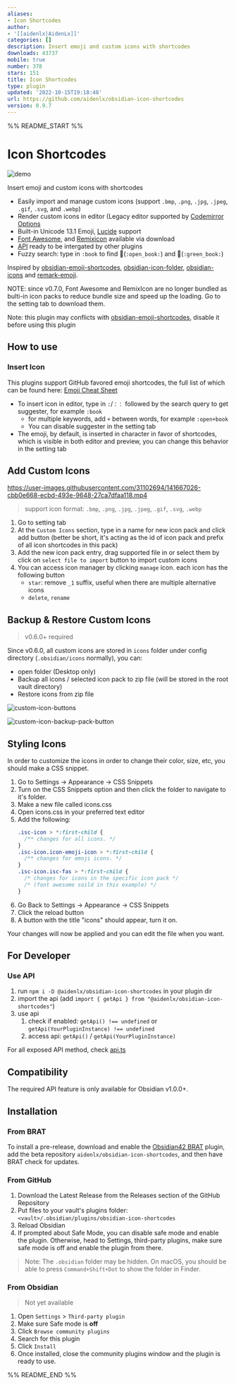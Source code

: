 ```yaml
---
aliases:
- Icon Shortcodes
author:
- '[[aidenlx|AidenLx]]'
categories: []
description: Insert emoji and custom icons with shortcodes
downloads: 43737
mobile: true
number: 378
stars: 151
title: Icon Shortcodes
type: plugin
updated: '2022-10-15T19:18:48'
url: https://github.com/aidenlx/obsidian-icon-shortcodes
version: 0.9.7
---
```


%% README_START %%

# Icon Shortcodes

![demo](https://user-images.githubusercontent.com/31102694/141667129-a6bd215d-cd12-4663-bb95-364c3f3c80c9.gif)

Insert emoji and custom icons with shortcodes

- Easily import and manage custom icons (support `.bmp`, `.png`, `.jpg`, `.jpeg`, `.gif`, `.svg`, and `.webp`)
- Render custom icons in editor (Legacy editor supported by [Codemirror Options](https://github.com/nothingislost/obsidian-codemirror-options)
- Built-in Unicode 13.1 Emoji, [Lucide](https://lucide.dev) support
- [Font Awesome](https://fontawesome.com/), and [Remixicon](https://github.com/Remix-Design/RemixIcon) available via download
- [API](#for-developer) ready to be intergated by other plugins
- Fuzzy search: type in `:book` to find 📖(`:open_book:`) and 📗(`:green_book:`)

Inspired by [obsidian-emoji-shortcodes](https://github.com/phibr0/obsidian-emoji-shortcodes), [obsidian-icon-folder](https://github.com/FlorianWoelki/obsidian-icon-folder), [obsidian-icons](https://github.com/visini/obsidian-icons-plugin) and [remark-emoji](https://github.com/rhysd/remark-emoji).

NOTE: since v0.7.0, Font Awesome and RemixIcon are no longer bundled as bulti-in icon packs to reduce bundle size and speed up the loading. Go to the setting tab to download them.

Note: this plugin may conflicts with [obsidian-emoji-shortcodes](https://github.com/phibr0/obsidian-emoji-shortcodes), disable it before using this plugin

## How to use

### Insert Icon

This plugins support GitHub favored emoji shortcodes, the full list of which can be found here: [Emoji Cheat Sheet](https://github.com/ikatyang/emoji-cheat-sheet/blob/master/README.md)

- To insert icon in editor, type in `:`/`：：` followed by the search query to get suggester, for example `:book`
  - for multiple keywords, add `+` between words, for example `:open+book`
  - You can disable suggester in the setting tab
- The emoji, by default, is inserted in character in favor of shortcodes, which is visible in both editor and preview, you can change this behavior in the setting tab

## Add Custom Icons

<https://user-images.githubusercontent.com/31102694/141667026-cbb0e668-ecbd-493e-9648-27ca7dfaa118.mp4>

> support icon format: `.bmp`, `.png`, `.jpg`, `.jpeg`, `.gif`, `.svg`, `.webp`

1. Go to setting tab
2. At the `Custom Icons` section, type in a name for new icon pack and click add button (better be short, it's acting as the id of icon pack and prefix of all icon shortcodes in this pack)
3. Add the new icon pack entry, drag supported file in or select them by click on `select file to import` button to import custom icons
4. You can access icon manager by clicking `manage` icon. each icon has the following button
   - `star`: remove `_1` suffix, useful when there are multiple alternative icons
   - `delete`, `rename`

## Backup & Restore Custom Icons

> v0.6.0+ required

Since v0.6.0, all custom icons are stored in `icons` folder under config directory (`.obsidian/icons` normally), you can:

- open folder (Desktop only)
- Backup all icons / selected icon pack to zip file (will be stored in the root vault directory)
- Restore icons from zip file

![custom-icon-buttons](https://user-images.githubusercontent.com/31102694/143665662-76ed8478-2e81-4006-a8a9-696258a268ce.png)

![custom-icon-backup-pack-button](https://user-images.githubusercontent.com/31102694/143665678-2ff7bf4c-3f21-41b1-87f9-b22e41895d59.png)

## Styling Icons

In order to customize the icons in order to change their color, size, etc, you should make a CSS snippet.

1. Go to Settings -> Appearance -> CSS Snippets
2. Turn on the CSS Snippets option and then click the folder to navigate to it's folder.
3. Make a new file called icons.css
4. Open icons.css in your preferred text editor
5. Add the following:
   ```css
   .isc-icon > *:first-child {
     /** changes for all icons. */
   }
   .isc-icon.icon-emoji-icon > *:first-child {
     /** changes for emoji icons. */
   }
   .isc-icon.isc-fas > *:first-child {
     /* changes for icons in the specific icon pack */
     /* (font awesome soild in this example) */
   }
   ```
6. Go Back to Settings -> Appearance -> CSS Snippets
7. Click the reload button
8. A button with the title "icons" should appear, turn it on.

Your changes will now be applied and you can edit the file when you want.

## For Developer

### Use API

1. run `npm i -D @aidenlx/obsidian-icon-shortcodes` in your plugin dir
2. import the api (add `import { getApi } from "@aidenlx/obsidian-icon-shortcodes"`)
3. use api
   1. check if enabled: `getApi() !== undefined` or `getApi(YourPluginInstance) !== undefined`
   2. access api: `getApi()` / `getApi(YourPluginInstance)`

For all exposed API method, check [api.ts](src/typings/api.ts)

## Compatibility

The required API feature is only available for Obsidian v1.0.0+.

## Installation

### From BRAT

To install a pre-release, download and enable the [Obsidian42 BRAT](https://github.com/TfTHacker/obsidian42-brat) plugin, add the beta repository `aidenlx/obsidian-icon-shortcodes`, and then have BRAT check for updates.

### From GitHub

1. Download the Latest Release from the Releases section of the GitHub Repository
2. Put files to your vault's plugins folder: `<vault>/.obsidian/plugins/obsidian-icon-shortcodes`
3. Reload Obsidian
4. If prompted about Safe Mode, you can disable safe mode and enable the plugin.
   Otherwise, head to Settings, third-party plugins, make sure safe mode is off and
   enable the plugin from there.

> Note: The `.obsidian` folder may be hidden. On macOS, you should be able to press `Command+Shift+Dot` to show the folder in Finder.

### From Obsidian

> Not yet available

1. Open `Settings` > `Third-party plugin`
2. Make sure Safe mode is **off**
3. Click `Browse community plugins`
4. Search for this plugin
5. Click `Install`
6. Once installed, close the community plugins window and the plugin is ready to use.


%% README_END %%